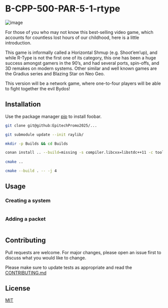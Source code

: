 # B-CPP-500-PAR-5-1-rtype

![image](https://github.com/EpitechPromo2025/B-CPP-500-PAR-5-1-rtype-martin.vanaud/.github/files/rtype.jpg)

For those of you who may not know this best-selling video game, which accounts for countless lost hours
of our childhood, here is a little introduction.

This game is informally called a Horizontal Shmup (e.g. Shoot’em’up), and while R-Type is not the first one of
its category, this one has been a huge success amongst gamers in the 90’s, and had several ports, spin-offs,
and 3D remakes on modern systems.
Other similar and well known games are the Gradius series and Blazing Star on Neo Geo.

This version will be a network game, where one-to-four
players will be able to fight together the evil Bydos!

## Installation

Use the package manager [pip](https://pip.pypa.io/en/stable/) to install foobar.

```bash
git clone git@github:EpitechPromo2025/...

git submodule update --init raylib/

mkdir -p Builds && cd Builds

conan install .. --build=missing -s compiler.libcxx=libstdc++11 -c tools.system.package_manager:mode=install -c tools.system.package_manager:sudo=True
 
cmake ..

cmake --build . -- -j 4
```

## Usage

### Creating a system
```bash
```

### Adding a packet
```bash
```

## Contributing
Pull requests are welcome. For major changes, please open an issue first to discuss what you would like to change.

Please make sure to update tests as appropriate and read the [CONTRIBUTING.md](https://github.com/EpitechPromo2025/B-CPP-500-PAR-5-1-rtype-martin.vanaud/CONTRIBUTING.md)

## License
[MIT](https://choosealicense.com/licenses/mit/)